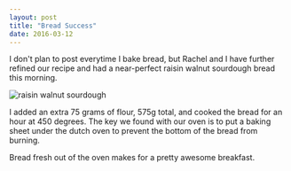```yaml
---
layout: post
title: "Bread Success"
date: 2016-03-12
---
```


I don't plan to post everytime I bake bread, but Rachel and I have further refined our recipe and had a near-perfect raisin walnut sourdough bread this morning.

![raisin walnut sourdough](/images/20160312_DSC_1869.JPG)

I added an extra 75 grams of flour, 575g total, and cooked the bread for an hour at 450 degrees. The key we found with our oven is to put a baking sheet under the dutch oven to prevent the bottom of the bread from burning.

Bread fresh out of the oven makes for a pretty awesome breakfast.
